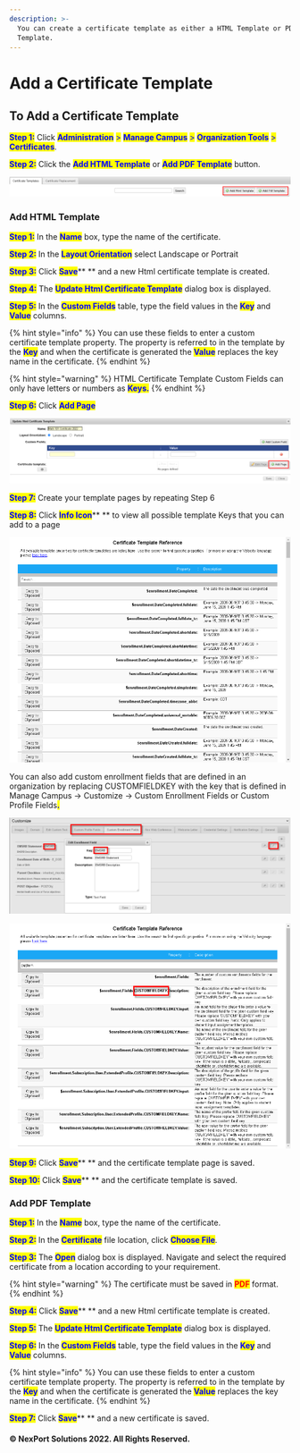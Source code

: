 ```yaml
---
description: >-
  You can create a certificate template as either a HTML Template or PDF
  Template.
---
```


# Add a Certificate Template

## **To Add a Certificate Template**

<mark style="color:blue;">**Step 1:**</mark>  Click <mark style="color:blue;">**Administration**</mark> <mark style="color:blue;"></mark><mark style="color:blue;">></mark> <mark style="color:blue;"></mark><mark style="color:blue;">**Manage Campus**</mark> <mark style="color:blue;"></mark><mark style="color:blue;">></mark> <mark style="color:blue;"></mark><mark style="color:blue;">**Organization Tools**</mark> <mark style="color:blue;"></mark><mark style="color:blue;">></mark> <mark style="color:blue;"></mark><mark style="color:blue;">**Certificates**</mark>.

<mark style="color:blue;">**Step 2:**</mark>  Click the <mark style="color:blue;">**Add HTML Template**</mark> or <mark style="color:blue;">**Add PDF Template**</mark> button.

![](<../../../../../.gitbook/assets/image (10) (1).png>)

### Add HTML Template

<mark style="color:blue;">**Step 1:**</mark>  In the <mark style="color:blue;">**Name**</mark> box, type the name of the certificate.

<mark style="color:blue;">**Step 2:**</mark>  In the <mark style="color:blue;">**Layout Orientation**</mark> select Landscape or Portrait

<mark style="color:blue;">**Step 3:**</mark>  Click <mark style="color:blue;">**Save**</mark>** ** and a new Html certificate template is created.

<mark style="color:blue;">**Step 4:**</mark>  The <mark style="color:blue;">**Update Html Certificate Template**</mark> dialog box is displayed.

<mark style="color:blue;">**Step 5:**</mark>  In the <mark style="color:blue;">**Custom Fields**</mark> table, type the field values in the <mark style="color:blue;">**Key**</mark> and <mark style="color:blue;">**Value**</mark> columns.

{% hint style="info" %}
You can use these fields to enter a custom certificate template property. The property is referred to in the template by the <mark style="color:blue;">**Key**</mark> and when the certificate is generated the <mark style="color:blue;">**Value**</mark> replaces the key name in the certificate.
{% endhint %}

{% hint style="warning" %}
HTML Certificate Template Custom Fields can only have letters or numbers as <mark style="color:blue;">**Keys.**</mark>
{% endhint %}

<mark style="color:blue;">**Step 6:**</mark> Click <mark style="color:blue;">**Add Page**</mark>

![](<../../../../../.gitbook/assets/image (7) (1).png>)

<mark style="color:blue;">**Step 7:**</mark> Create your template pages by repeating Step 6

<mark style="color:blue;">**Step 8:**</mark>  Click <mark style="color:blue;">**Info Icon**</mark>** ** to view all possible template Keys that you can add to a page

![](<../../../../../.gitbook/assets/image (9) (1).png>)

You can also add custom enrollment fields that are defined in an organization by replacing CUSTOMFIELDKEY with the key that is defined in Manage Campus -> Customize -> Custom Enrollment Fields or Custom Profile Fields<mark style="color:blue;">**.**</mark>

![Manage Campus -> Customize -> Custom Enrollment Fields or Custom Profile Fields](<../../../../../.gitbook/assets/image (1) (1).png>)

![Search "custom" for Custom Enrollment Fields and Custom Profile Fields (ExtendedProfile)](<../../../../../.gitbook/assets/image (8) (1).png>)

<mark style="color:blue;">**Step 9:**</mark>  Click <mark style="color:blue;">**Save**</mark>** ** and the certificate template page is saved.

<mark style="color:blue;">**Step 10:**</mark>  Click <mark style="color:blue;">**Save**</mark>** ** and the certificate template is saved.

### Add PDF Template

<mark style="color:blue;">**Step 1:**</mark>  In the <mark style="color:blue;">**Name**</mark> box, type the name of the certificate.

<mark style="color:blue;">**Step 2:**</mark>  In the <mark style="color:blue;">**Certificate**</mark> file location, click <mark style="color:blue;">**Choose File**</mark>.

<mark style="color:blue;">**Step 3:**</mark>  The <mark style="color:blue;">**Open**</mark> dialog box is displayed. Navigate and select the required certificate from a location according to your requirement.

{% hint style="warning" %}
The certificate must be saved in <mark style="color:red;">**PDF**</mark> format.
{% endhint %}

<mark style="color:blue;">**Step 4:**</mark>  Click <mark style="color:blue;">**Save**</mark>** ** and a new Html certificate template is created.

<mark style="color:blue;">**Step 5:**</mark>  The <mark style="color:blue;">**Update Html Certificate Template**</mark> dialog box is displayed.

<mark style="color:blue;">**Step 6:**</mark>  In the <mark style="color:blue;">**Custom Fields**</mark> table, type the field values in the <mark style="color:blue;">**Key**</mark> and <mark style="color:blue;">**Value**</mark> columns.

{% hint style="info" %}
You can use these fields to enter a custom certificate template property. The property is referred to in the template by the <mark style="color:blue;">**Key**</mark> and when the certificate is generated the <mark style="color:blue;">**Value**</mark> replaces the key name in the certificate.
{% endhint %}

<mark style="color:blue;">**Step 7:**</mark>  Click <mark style="color:blue;">**Save**</mark>** ** and a new certificate is saved.

#### &#x20;© NexPort Solutions 2022. All Rights Reserved.
